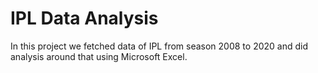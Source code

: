 # IPL Data Analysis
In this project we fetched data of IPL from season 2008 to 2020 and did analysis around that using Microsoft Excel.

